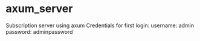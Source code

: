 # axum_server
Subscription server using axum
Credentials for first login:
username: admin
password: adminpassword
